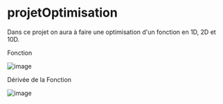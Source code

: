 # projetOptimisation

Dans ce projet on aura à faire une optimisation d'un fonction en 1D, 2D et 10D.

Fonction

![image](https://user-images.githubusercontent.com/38793668/176289024-d5c05365-e6e7-4a2d-a9a7-cf401200e0f3.png)

Dérivée de la Fonction

![image](https://user-images.githubusercontent.com/38793668/176289602-9224098c-2584-442c-9c6c-dbe64eee9c7d.png)


